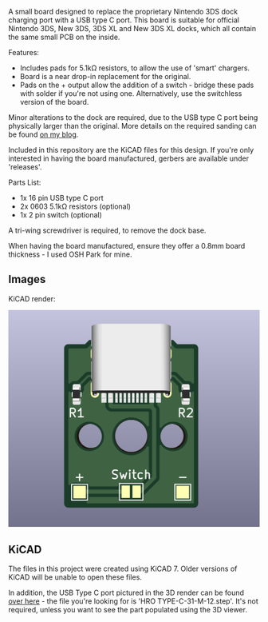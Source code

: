 A small board designed to replace the proprietary Nintendo 3DS dock charging port with a USB type C port. This board is suitable for official Nintendo 3DS, New 3DS, 3DS XL and New 3DS XL docks, which all contain the same small PCB on the inside.

Features:
* Includes pads for 5.1k&#937; resistors, to allow the use of 'smart' chargers.
* Board is a near drop-in replacement for the original.
* Pads on the + output allow the addition of a switch - bridge these pads with solder if you're not using one. Alternatively, use the switchless version of the board.

Minor alterations to the dock are required, due to the USB type C port being physically larger than the original. More details on the required sanding can be found [on my blog](https://qubitsandbytes.co.uk/convert-a-nintendo-3ds-dock-to-usb-c/).

Included in this repository are the KiCAD files for this design. If you're only interested in having the board manufactured, gerbers are available under 'releases'.

Parts List:
* 1x 16 pin USB type C port
* 2x 0603 5.1k&#937; resistors (optional)
* 1x 2 pin switch (optional)

A tri-wing screwdriver is required, to remove the dock base.

When having the board manufactured, ensure they offer a 0.8mm board thickness - I used OSH Park for mine.

## Images
KiCAD render:

![KiCAD render](render.png?raw=true "KiCAD render of the board")

## KiCAD
The files in this project were created using KiCAD 7. Older versions of KiCAD will be unable to open these files.

In addition, the USB Type C port pictured in the 3D render can be found [over here](https://github.com/ai03-2725/Type-C.pretty) - the file you're looking for is 'HRO TYPE-C-31-M-12.step'. It's not required, unless you want to see the part populated using the 3D viewer.
